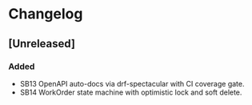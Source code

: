 # Changelog

## [Unreleased]
### Added
- SB13 OpenAPI auto-docs via drf-spectacular with CI coverage gate.
- SB14 WorkOrder state machine with optimistic lock and soft delete.
